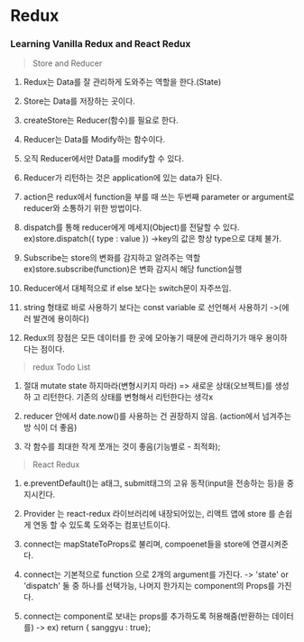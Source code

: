 # Redux

### Learning Vanilla Redux and React Redux

> Store and Reducer

1. Redux는 Data를 잘 관리하게 도와주는 역할을 한다.(State)

2. Store는 Data를 저장하는 곳이다.

3. createStore는 Reducer(함수)를 필요로 한다.

4. Reducer는 Data를 Modify하는 함수이다.

5. 오직 Reducer에서만 Data를 modify할 수 있다.

6. Reducer가 리턴하는 것은 application에 있는 data가 된다.

7. action은 redux에서 function을 부를 때 쓰는 두번째 parameter or argument로
   reducer와 소통하기 위한 방법이다.

8. dispatch를 통해 reducer에게 메세지(Object)를 전달할 수 있다.
   ex)store.dispatch({ type : value }) ->key의 값은 항상 type으로 대체 불가.

9. Subscribe는 store의 변화를 감지하고 알려주는 역할
   ex)store.subscribe(function)은 변화 감지시 해당 function실행

10. Reducer에서 대체적으로 if else 보다는 switch문이 자주쓰임.

11. string 형태로 바로 사용하기 보다는 const variable 로 선언해서 사용하기 ->(에
    러 발견에 용이하다)

12. Redux의 장점은 모든 데이터를 한 곳에 모아놓기 때문에 관리하기가 매우 용이하
    다는 점이다.

> redux Todo List

1. 절대 mutate state 하지마라(변형시키지 마라) => 새로운 상태(오브젝트)를 생성하
   고 리턴한다. 기존의 상태를 변형해서 리턴한다는 생각x

2. reducer 안에서 date.now()를 사용하는 건 권장하지 않음. (action에서 넘겨주는방
   식이 더 좋음)

3. 각 함수를 최대한 작게 쪼개는 것이 좋음(기능별로 - 최적화);

> React Redux

1. e.preventDefault()는 a태그, submit태그의 고유 동작(input을 전송하는 등)을 중
   지시킨다.

2. Provider 는 react-redux 라이브러리에 내장되어있는, 리액트 앱에 store 를 손쉽
   게 연동 할 수 있도록 도와주는 컴포넌트이다.

3. connect는 mapStateToProps로 불리며, compoenet들을 store에 연결시켜준다.

4. connect는 기본적으로 function 으로 2개의 argument를 가진다. -> 'state' or
   'dispatch' 둘 중 하나를 선택가능, 나머지 한가지는 component의 Props를 가진다.

5. connect는 component로 보내는 props를 추가하도록 허용해줌(반환하는 데이터를)
   -> ex) return { sanggyu : true};
